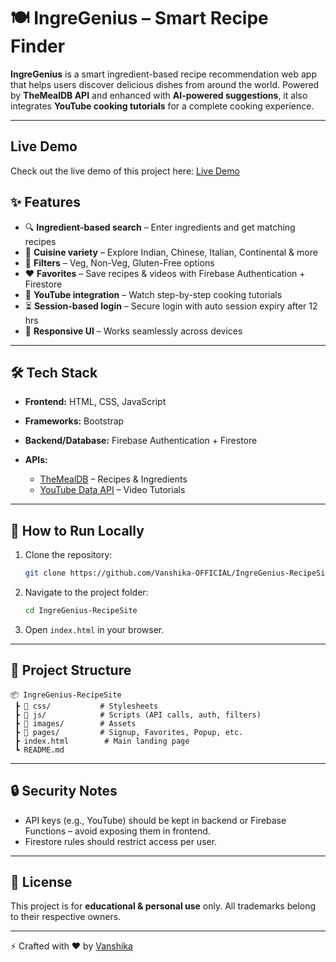 # 🍽️ IngreGenius – Smart Recipe Finder

**IngreGenius** is a smart ingredient-based recipe recommendation web app that helps users discover delicious dishes from around the world. Powered by **TheMealDB API** and enhanced with **AI-powered suggestions**, it also integrates **YouTube cooking tutorials** for a complete cooking experience.

---
## Live Demo

Check out the live demo of this project here: [Live Demo](https://ingregenius.netlify.app/)

## ✨ Features

* 🔍 **Ingredient-based search** – Enter ingredients and get matching recipes
* 🍛 **Cuisine variety** – Explore Indian, Chinese, Italian, Continental & more
* 🥗 **Filters** – Veg, Non-Veg, Gluten-Free options
* ❤️ **Favorites** – Save recipes & videos with Firebase Authentication + Firestore
* 🎥 **YouTube integration** – Watch step-by-step cooking tutorials
* ⏳ **Session-based login** – Secure login with auto session expiry after 12 hrs
* 📱 **Responsive UI** – Works seamlessly across devices

---

## 🛠️ Tech Stack

* **Frontend:** HTML, CSS, JavaScript
* **Frameworks:** Bootstrap
* **Backend/Database:** Firebase Authentication + Firestore
* **APIs:**

  * [TheMealDB](https://www.themealdb.com/) – Recipes & Ingredients
  * [YouTube Data API](https://developers.google.com/youtube/v3) – Video Tutorials

---

## 🚀 How to Run Locally

1. Clone the repository:

   ```bash
   git clone https://github.com/Vanshika-OFFICIAL/IngreGenius-RecipeSite.git
   ```

2. Navigate to the project folder:

   ```bash
   cd IngreGenius-RecipeSite
   ```

3. Open `index.html` in your browser.

---

## 📂 Project Structure

```
📦 IngreGenius-RecipeSite
 ┣ 📂 css/           # Stylesheets  
 ┣ 📂 js/            # Scripts (API calls, auth, filters)  
 ┣ 📂 images/        # Assets  
 ┣ 📂 pages/         # Signup, Favorites, Popup, etc.  
 ┣ index.html        # Main landing page  
 ┗ README.md
```

---

## 🔒 Security Notes

* API keys (e.g., YouTube) should be kept in backend or Firebase Functions – avoid exposing them in frontend.
* Firestore rules should restrict access per user.

---

## 📜 License

This project is for **educational & personal use** only.
All trademarks belong to their respective owners.

---

⚡ Crafted with ❤️ by [Vanshika](https://github.com/Vanshika-OFFICIAL)

